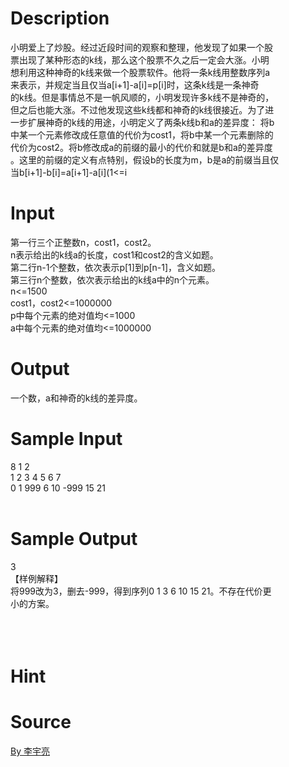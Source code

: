 
# Description

<div class="content"><p>小明爱上了炒股。经过近段时间的观察和整理，他发现了如果一个股<br/>
票出现了某种形态的k线，那么这个股票不久之后一定会大涨。小明<br/>
想利用这种神奇的k线来做一个股票软件。他将一条k线用整数序列a<br/>
来表示，并规定当且仅当a[i+1]-a[i]=p[i]时，这条k线是一条神奇<br/>
的k线。但是事情总不是一帆风顺的，小明发现许多k线不是神奇的，<br/>
但之后也能大涨。不过他发现这些k线都和神奇的k线很接近。为了进<br/>
一步扩展神奇的k线的用途，小明定义了两条k线b和a的差异度： 将b<br/>
中某一个元素修改成任意值的代价为cost1，将b中某一个元素删除的<br/>
代价为cost2。将b修改成a的前缀的最小的代价和就是b和a的差异度<br/>
。这里的前缀的定义有点特别，假设b的长度为m，b是a的前缀当且仅<br/>
当b[i+1]-b[i]=a[i+1]-a[i](1&lt;=i</p></div>

# Input

<div class="content"><p>第一行三个正整数n，cost1，cost2。<br/>
n表示给出的k线a的长度，cost1和cost2的含义如题。<br/>
第二行n-1个整数，依次表示p[1]到p[n-1]，含义如题。 <br/>
第三行n个整数，依次表示给出的k线a中的n个元素。<br/>
n&lt;=1500<br/>
cost1，cost2&lt;=1000000<br/>
p中每个元素的绝对值均&lt;=1000<br/>
a中每个元素的绝对值均&lt;=1000000</p></div>

# Output

<div class="content"><p>一个数，a和神奇的k线的差异度。</p></div>

# Sample Input

<div class="content"><span class="sampledata">8 1 2<br/>
1 2 3 4 5 6 7<br/>
0 1 999 6 10 -999 15 21<br/>
<br/>
</span></div>

# Sample Output

<div class="content"><span class="sampledata">3<br/>
【样例解释】<br/>
将999改为3，删去-999，得到序列0 1 3 6 10 15 21。不存在代价更<br/>
小的方案。<br/>
<br/>
<br/>
<br/>
</span></div>

# Hint

<div class="content"><p></p></div>

# Source

<div class="content"><p><a href="problemset.php?search=By 李宇亮">By 李宇亮</a></p></div>

